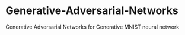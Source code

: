 # Generative-Adversarial-Networks
Generative Adversarial Networks for Generative MNIST neural network 
